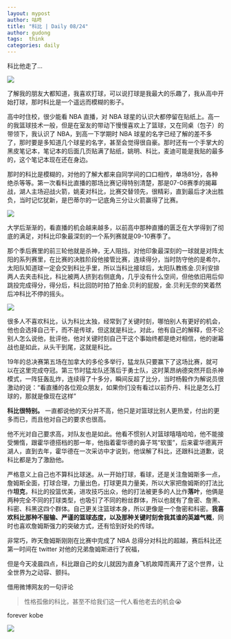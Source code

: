 ```yaml
---
layout: mypost
author: 咕咚
title: "科比 | Daily 08/24"
author: gudong
tags:  think
categories: daily
---
```


科比他走了…

![](https://cdn.jsdelivr.net/gh/maoruibin/assets/pic/2020/mmexport1580127435141.jpg)

了解我的朋友大都知道，我喜欢打球，可以说打球是我最大的乐趣了，我从高中开始打球，那时科比是一个遥远而模糊的影子。

高中时住校，很少能看 NBA 直播，对 NBA 球星的认识大都停留在贴纸上。高一的我篮球技术一般，但是在室友的带动下慢慢喜欢上了篮球，又在同桌（包子）的带领下，我认识了 NBA，到高一下学期时 NBA 球星的名字已经了解的差不多了，那时要是多知道几个球星的名字，甚至会觉得很自豪。那时还有一个手掌大的黑皮笔记本，笔记本的后面几页贴满了贴纸，姚明、科比，麦迪可能是我贴的最多的，这个笔记本现在还在身边。

那时的科比是模糊的，对他的了解大都来自同学间的口口相传，单场81分，各种绝杀等等。第一次看科比直播的那场比赛记得特别清楚，那是07-08赛季的揭幕战，湖人主场迎战火箭，姚麦对科比，比赛交替领先，很精彩，直到最后才决出胜负，当时记忆犹新，是巴蒂尔的一记底角三分让火箭赢得了比赛。

![](https://cdn.jsdelivr.net/gh/maoruibin/assets/pic/2020/8104256379.jpeg)

大学后渐渐的，看直播的机会越来越多，以前高中那种直播的匮乏在大学得到了彻底的满足，对科比印象最深刻的一个系列赛就是09-10赛季了。

那个季后赛里的前三轮他就是杀神，无人阻挡，对他印象最深刻的一球就是对阵太阳的系列赛里，在比赛的决胜阶段他接管比赛，连续得分，当时防守他的是希尔，太阳队知道球一定会交到科比手里，所以当科比接球后，太阳队教练金.贝利安排两人去夹击科比，科比被两人挤到右侧底角，几乎没有什么空间，但他依旧用后仰跳投完成得分，得分后，科比回防时拍了拍金.贝利的屁股，金.贝利无奈的笑着然后冲科比不停的摇头。

![](https://cdn.jsdelivr.net/gh/maoruibin/assets/pic/2020/VgTQ-fxqswxx0209595.gif)

很多人不喜欢科比，认为科比太独，经常到了关键时刻，哪怕别人有更好的机会，他也会选择自己干，而不是传球，但这就是科比，对此，他有自己的解释，但不论别人怎么说他，批评他，他对关键时刻自己干这个事始终都是绝对相信，他的谢幕战也是如此，从头干到尾，这就是科比。

19年的总决赛第五场在加拿大的多伦多举行，猛龙队只要赢下了这场比赛，就可以在这里完成夺冠。第三节时猛龙队还落后于勇士队，这时莱昂纳德突然开启杀神模式，一阵狂轰乱炸，连续得了十多分，瞬间反超了比分，当时杨毅作为解说员很激动的说：“看直播的各位观众朋友，如果你们没有看过以前乔丹、科比是怎么打球的，那就是像现在这样”

**科比很特别。** 一直都说他的天分并不高，他只是对篮球比别人更热爱，付出的更多而已，而且他对自己的要求也很高。

他不光对自己要求高，对队友也是如此。他看不惯别人对篮球嘻嘻哈哈，他不能接受懒惰，跟霍华德搭档的那一年，他指着霍华德的鼻子骂“软蛋”，后来霍华德离开湖人，直到去年，霍华德在一次采访中才说到，他误解了科比，还跟科比道歉，说科比都是为了激励他。

严格意义上自己也不算科比球迷。从一开始打球，看球，还是关注詹姆斯多一点，詹姆斯全面，打球合理，力量出色，打球更具力量美，所以大家把詹姆斯的打法比作**坦克**，科比的投篮优美，进攻技巧出众，他的打法被更多的人比作**落叶**，他俩是两种完全不同的打球类型，也吸引了不同的粉丝群体，所以也就有了詹密、詹黑、科密、科黑这四个群体。自己更关注篮球本身，所以更像是一个詹密和科密。**我喜欢科比那种不服输、严谨的篮球态度，以及那种关键时刻舍我其谁的英雄气概**，同时也喜欢詹姆斯强力的突破方式，还有恰到好处的传球。

非常巧，昨天詹姆斯刚刚在比赛中完成了 NBA 总得分对科比的超越，赛后科比还第一时间在 twitter 对他的兄弟詹姆斯进行了祝福，

但是今天凌晨四点，科比跟自己的女儿就因为直身飞机故障而离开了这个世界，让全世界为之动容、颤抖。

借用微博网友的一句评论
>  性格孤傲的科比，甚至不给我们这一代人看他老去的机会😭


forever kobe 

![](https://cdn.jsdelivr.net/gh/maoruibin/assets/pic/2020/mmexport1580127422782.jpg)
